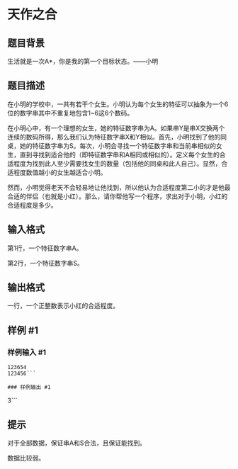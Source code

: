 # 天作之合

## 题目背景

生活就是一次A\*，你是我的第一个目标状态。——小明


## 题目描述

在小明的学校中，一共有若干个女生。小明认为每个女生的特征可以抽象为一个6位的数字串其中不重复地包含1~6这6个数码。

在小明心中，有一个理想的女生，她的特征数字串为A。如果串Y是串X交换两个连续的数码所得，那么我们认为特征数字串X和Y相似。首先，小明找到了他的同桌，她的特征数字串为S。每次，小明会寻找一个特征数字串和当前串相似的女生，直到寻找到适合他的（即特征数字串和A相同或相似的）。定义每个女生的合适程度为找到此人至少需要找女生的数量（包括他的同桌和此人自己）。显然，合适程度数值越小的女生越适合小明。

然而，小明觉得老天不会轻易地让他找到，所以他认为合适程度第二小的才是他最合适的伴侣（也就是小红）。那么，请你帮他写一个程序，求出对于小明，小红的合适程度是多少。


## 输入格式

第1行，一个特征数字串A。

第2行，一个特征数字串S。


## 输出格式

一行，一个正整数表示小红的合适程度。


## 样例 #1

### 样例输入 #1
```
123654
123456```

### 样例输出 #1

```
3```

## 提示

对于全部数据，保证串A和S合法，且保证能找到。

数据比较弱。

